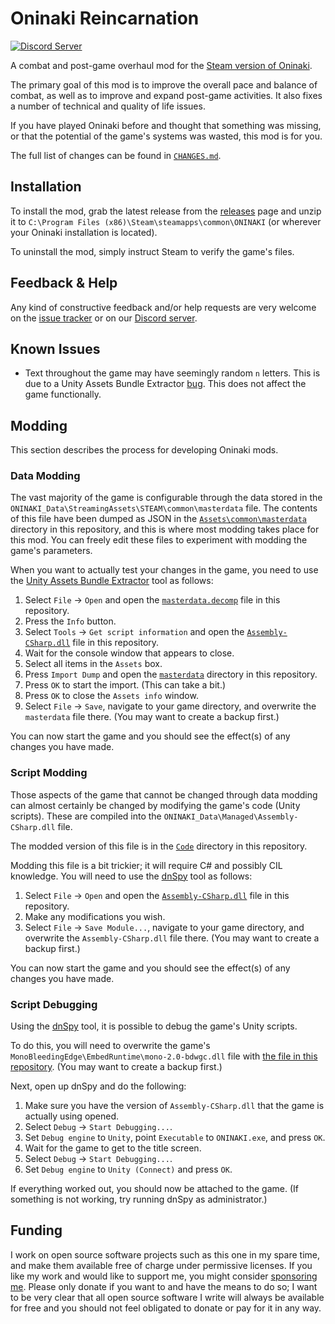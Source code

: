 # Oninaki Reincarnation

[![Discord Server](https://discordapp.com/api/guilds/660373899388780546/widget.png)](https://discord.gg/kMWvXbd)

A combat and post-game overhaul mod for the
[Steam version of Oninaki](https://store.steampowered.com/app/987720/ONINAKI).

The primary goal of this mod is to improve the overall pace and balance of
combat, as well as to improve and expand post-game activities. It also fixes a
number of technical and quality of life issues.

If you have played Oninaki before and thought that something was missing, or
that the potential of the game's systems was wasted, this mod is for you.

The full list of changes can be found in [`CHANGES.md`](CHANGES.md).

## Installation

To install the mod, grab the latest release from the
[releases](https://github.com/alexrp/oninaki-reincarnation/releases) page and
unzip it to `C:\Program Files (x86)\Steam\steamapps\common\ONINAKI` (or wherever
your Oninaki installation is located).

To uninstall the mod, simply instruct Steam to verify the game's files.

## Feedback & Help

Any kind of constructive feedback and/or help requests are very welcome on the
[issue tracker](https://github.com/alexrp/oninaki-reincarnation/issues) or on
our [Discord server](https://discord.gg/kMWvXbd).

## Known Issues

* Text throughout the game may have seemingly random `n` letters. This is due to
  a Unity Assets Bundle Extractor
  [bug](https://github.com/DerPopo/UABE/issues/314). This does not affect the
  game functionally.

## Modding

This section describes the process for developing Oninaki mods.

### Data Modding

The vast majority of the game is configurable through the data stored in the
`ONINAKI_Data\StreamingAssets\STEAM\common\masterdata` file. The contents of
this file have been dumped as JSON in the
[`Assets\common\masterdata`](Assets/common/masterdata) directory in this
repository, and this is where most modding takes place for this mod. You can
freely edit these files to experiment with modding the game's parameters.

When you want to actually test your changes in the game, you need to use the
[Unity Assets Bundle Extractor](UABE) tool as follows:

1. Select `File` -> `Open` and open the
   [`masterdata.decomp`](Assets/common/masterdata.decomp) file in this
   repository.
2. Press the `Info` button.
3. Select `Tools` -> `Get script information` and open the
   [`Assembly-CSharp.dll`](Code/Assembly-CSharp.dll) file in this repository.
4. Wait for the console window that appears to close.
5. Select all items in the `Assets` box.
6. Press `Import Dump` and open the [`masterdata`](Assets/common/masterdata)
   directory in this repository.
7. Press `OK` to start the import. (This can take a bit.)
8. Press `OK` to close the `Assets info` window.
9. Select `File` -> `Save`, navigate to your game directory, and overwrite the
   `masterdata` file there. (You may want to create a backup first.)

You can now start the game and you should see the effect(s) of any changes you
have made.

### Script Modding

Those aspects of the game that cannot be changed through data modding can
almost certainly be changed by modifying the game's code (Unity scripts). These
are compiled into the `ONINAKI_Data\Managed\Assembly-CSharp.dll` file.

The modded version of this file is in the [`Code`](Code) directory in this
repository.

Modding this file is a bit trickier; it will require C# and possibly CIL
knowledge. You will need to use the [dnSpy](dnSpy) tool as follows:

1. Select `File` -> `Open` and open the
   [`Assembly-CSharp.dll`](Code/Assembly-CSharp.dll) file in this repository.
2. Make any modifications you wish.
3. Select `File` -> `Save Module...`, navigate to your game directory, and
   overwrite the `Assembly-CSharp.dll` file there. (You may want to create a
   backup first.)

You can now start the game and you should see the effect(s) of any changes you
have made.

### Script Debugging

Using the [dnSpy](dnSpy) tool, it is possible to debug the game's Unity
scripts.

To do this, you will need to overwrite the game's
`MonoBleedingEdge\EmbedRuntime\mono-2.0-bdwgc.dll` file with
[the file in this repository](dnSpy/mono-2.0-bdwgc.dll). (You may want to
create a backup first.)

Next, open up dnSpy and do the following:

1. Make sure you have the version of `Assembly-CSharp.dll` that the game is
   actually using opened.
2. Select `Debug` -> `Start Debugging...`.
3. Set `Debug engine` to `Unity`, point `Executable` to `ONINAKI.exe`, and press
   `OK`.
4. Wait for the game to get to the title screen.
5. Select `Debug` -> `Start Debugging...`.
6. Set `Debug engine` to `Unity (Connect)` and press `OK`.

If everything worked out, you should now be attached to the game. (If something
is not working, try running dnSpy as administrator.)

## Funding

I work on open source software projects such as this one in my spare time, and
make them available free of charge under permissive licenses. If you like my
work and would like to support me, you might consider [sponsoring
me](https://github.com/sponsors/alexrp). Please only donate if you want to and
have the means to do so; I want to be very clear that all open source software I
write will always be available for free and you should not feel obligated to
donate or pay for it in any way.
